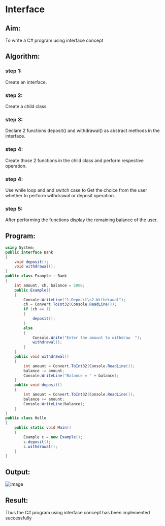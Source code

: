 # Interface
## Aim:
To write a C# program using interface concept

## Algorithm:
### step 1:
Create an interface.
### step 2:
Create a child class.
### step 3:
Declare 2 functions deposit() and withdrawal() as abstract methods in the interface.
### step 4:
Create those 2 functions in the child class and perform respective operation.
### step 4:
Use while loop and and switch case to Get the choice from the user whether to perform withdrawal or deposit operation.
### step 5:
After performing the functions display the remaining balance of the user.

## Program:
```cs
using System;
public interface Bank
{
    void deposit();
    void withdrawal();
}
public class Example : Bank
{
    int amount, ch, balance = 5000;
    public Example()
    {
        Console.WriteLine("1.Deposit\n2.Withdrawal");
        ch = Convert.ToInt32(Console.ReadLine());
        if (ch == 1)
        {
            deposit();
        }
        else
        {
            Console.Write("Enter the amount to withdraw  ");
            withdrawal();
        }
    }
    public void withdrawal()
    {
        int amount = Convert.ToInt32(Console.ReadLine());
        balance -= amount;
        Console.WriteLine("Balance = " + balance);
    }
    public void deposit()
    {
        int amount = Convert.ToInt32(Console.ReadLine());
        balance += amount;
        Console.WriteLine(balance);
    }
}
public class Hello
{
    public static void Main()
    {
        Example c = new Example();
        c.deposit();
        c.withdrawal();
    }
}
```
## Output:
![image](https://user-images.githubusercontent.com/75234646/204126549-c62e8450-7364-40aa-a07c-fb636c4edb3e.png)

## Result:
Thus the C# program using interface concept has been implemented successfully
